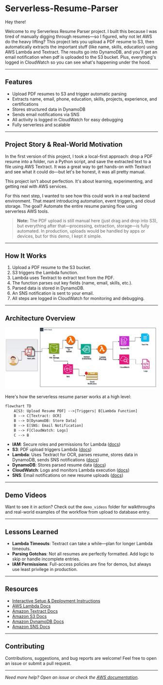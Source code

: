 # Serverless-Resume-Parser

Hey there!

Welcome to my Serverless Resume Parser project. I built this because I was tired of manually digging through resumes—so I figured, why not let AWS do the heavy lifting? This project lets you upload a PDF resume to S3, then automatically extracts the important stuff (like name, skills, education) using AWS Lambda and Textract. The results go into DynamoDB, and you'll get an email notification when pdf is uploaded to the S3 bucket. Plus, everything's logged in CloudWatch so you can see what's happening under the hood.

---

## Features
- Upload PDF resumes to S3 and trigger automatic parsing
- Extracts name, email, phone, education, skills, projects, experience, and certifications
- Stores structured data in DynamoDB
- Sends email notifications via SNS
- All activity is logged in CloudWatch for easy debugging
- Fully serverless and scalable

---

## Project Story & Real-World Motivation

In the first version of this project, I took a local-first approach: drop a PDF resume into a folder, run a Python script, and save the extracted text to a file using AWS Textract. It was a great way to get hands-on with Textract and see what it could do—but let's be honest, it was all pretty manual.

This project isn't about perfection. It's about learning, experimenting, and getting real with AWS services.

For this next step, I wanted to see how this could work in a real backend environment. That meant introducing automation, event triggers, and cloud storage. The goal? Automate the entire resume parsing flow using serverless AWS tools.

> **Note:** The PDF upload is still manual here (just drag and drop into S3), but everything after that—processing, extraction, storage—is fully automated. In production, uploads would be handled by apps or devices, but for this demo, I kept it simple.

---

## How It Works
1. Upload a PDF resume to the S3 bucket.
2. S3 triggers the Lambda function.
3. Lambda uses Textract to extract text from the PDF.
4. The function parses out key fields (name, email, skills, etc.).
5. Parsed data is stored in DynamoDB.
6. An SNS notification is sent to your email.
7. All steps are logged in CloudWatch for monitoring and debugging.

---

## Architecture Overview

![Serverless Resume Parser Architecture](Architecture_Diagram/Architecture.jpg)

Here's how the serverless resume parser works at a high level:

```mermaid
flowchart TD
    A[S3: Upload Resume PDF] -->|Triggers| B[Lambda Function]
    B --> C[Textract: OCR]
    B --> D[DynamoDB: Store Data]
    B --> E[SNS: Email Notification]
    B --> F[CloudWatch: Logs]
    C --> B
```

- **IAM**: Secure roles and permissions for Lambda ([docs](https://docs.aws.amazon.com/IAM/latest/UserGuide/introduction.html))
- **S3**: PDF upload triggers Lambda ([docs](https://docs.aws.amazon.com/s3/index.html))
- **Lambda**: Uses Textract for OCR, parses resume, stores data in DynamoDB, sends SNS notifications ([docs](https://docs.aws.amazon.com/lambda/latest/dg/welcome.html))
- **DynamoDB**: Stores parsed resume data ([docs](https://docs.aws.amazon.com/dynamodb/index.html))
- **CloudWatch**: Logs and monitors Lambda execution ([docs](https://docs.aws.amazon.com/cloudwatch/index.html))
- **SNS**: Email notifications on new resume uploads ([docs](https://docs.aws.amazon.com/sns/index.html))

---

## Demo Videos

Want to see it in action? Check out the `demo_videos` folder for walkthroughs and real-world examples of the workflow from upload to database entry.

---

## Lessons Learned

- **Lambda Timeouts**: Textract can take a while—plan for longer Lambda timeouts.
- **Parsing Gotchas**: Not all resumes are perfectly formatted. Add logic to skip or handle incomplete entries.
- **IAM Permissions**: Full-access policies are fine for demos, but always use least privilege in production.

---

## Resources
- [Interactive Setup & Deployment Instructions](./INSTRUCTIONS.md)
- [AWS Lambda Docs](https://docs.aws.amazon.com/lambda/latest/dg/welcome.html)
- [Amazon Textract Docs](https://docs.aws.amazon.com/textract/latest/dg/what-is.html)
- [Amazon S3 Docs](https://docs.aws.amazon.com/s3/index.html)
- [Amazon DynamoDB Docs](https://docs.aws.amazon.com/dynamodb/index.html)
- [Amazon SNS Docs](https://docs.aws.amazon.com/sns/index.html)

---

## Contributing

Contributions, suggestions, and bug reports are welcome! Feel free to open an issue or submit a pull request.

---

*Need more help? Open an issue or check the [AWS documentation](https://docs.aws.amazon.com/).*
